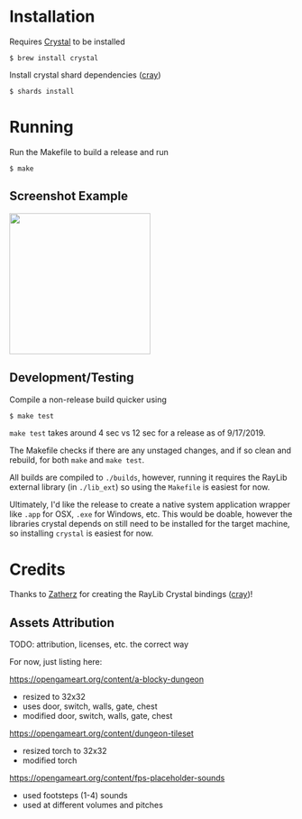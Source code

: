 # Installation

Requires [Crystal](https://crystal-lang.org) to be installed

```
$ brew install crystal
```

Install crystal shard dependencies ([cray](https://gitlab.com/Zatherz/cray))

```
$ shards install
```

# Running

Run the Makefile to build a release and run

```
$ make
```

## Screenshot Example

<img src="https://user-images.githubusercontent.com/2223822/64809064-1bb50100-d55e-11e9-80b4-912859f9407d.png" width="250">

## Development/Testing

Compile a non-release build quicker using

```
$ make test
```

`make test` takes around 4 sec vs 12 sec for a release as of 9/17/2019.

The Makefile checks if there are any unstaged changes, and if so clean and rebuild, for both `make` and `make test`.

All builds are compiled to `./builds`, however, running it requires the RayLib external library (in `./lib_ext`) so using the `Makefile` is easiest for now.

Ultimately, I'd like the release to create a native system application wrapper like `.app` for OSX, `.exe` for Windows, etc. This would be doable, however the libraries crystal depends on still need to be installed for the target
machine, so installing `crystal` is easiest for now.

# Credits

Thanks to [Zatherz](https://gitlab.com/Zatherz) for creating the RayLib Crystal bindings ([cray](https://gitlab.com/Zatherz/cray))!

## Assets Attribution

TODO: attribution, licenses, etc. the correct way

For now, just listing here:

https://opengameart.org/content/a-blocky-dungeon
- resized to 32x32
- uses door, switch, walls, gate, chest
- modified door, switch, walls, gate, chest

https://opengameart.org/content/dungeon-tileset
- resized torch to 32x32
- modified torch

https://opengameart.org/content/fps-placeholder-sounds
- used footsteps (1-4) sounds
- used at different volumes and pitches
